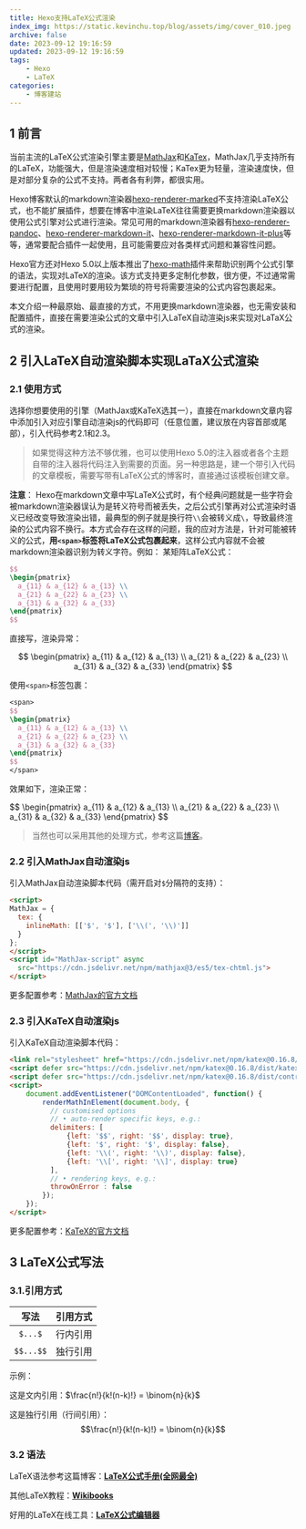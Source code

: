 ```yaml
---
title: Hexo支持LaTeX公式渲染
index_img: https://static.kevinchu.top/blog/assets/img/cover_010.jpeg
archive: false
date: 2023-09-12 19:16:59
updated: 2023-09-12 19:16:59
tags:
    - Hexo
    - LaTeX
categories:
    - 博客建站
---
```


## 1 前言
当前主流的LaTeX公式渲染引擎主要是[MathJax](https://github.com/mathjax/MathJax-src)和[KaTex](https://github.com/KaTeX/KaTeX)，MathJax几乎支持所有的LaTeX，功能强大，但是渲染速度相对较慢；KaTex更为轻量，渲染速度快，但是对部分复杂的公式不支持。两者各有利弊，都很实用。

Hexo博客默认的markdown渲染器[hexo-renderer-marked](https://github.com/hexojs/hexo-renderer-marked)不支持渲染LaTeX公式，也不能扩展插件，想要在博客中渲染LaTeX往往需要更换markdown渲染器以使用公式引擎对公式进行渲染。常见可用的markdown渲染器有[hexo-renderer-pandoc](https://github.com/wzpan/hexo-renderer-pandoc)、[hexo-renderer-markdown-it](https://github.com/hexojs/hexo-renderer-markdown-it)、[hexo-renderer-markdown-it-plus](https://github.com/CHENXCHEN/hexo-renderer-markdown-it-plus)等等，通常要配合插件一起使用，且可能需要应对各类样式问题和兼容性问题。

Hexo官方还对Hexo 5.0以上版本推出了[hexo-math](https://github.com/hexojs/hexo-math)插件来帮助识别两个公式引擎的语法，实现对LaTeX的渲染。该方式支持更多定制化参数，很方便，不过通常需要进行配置，且使用时要用较为繁琐的符号将需要渲染的公式内容包裹起来。

本文介绍一种最原始、最直接的方式，不用更换markdown渲染器，也无需安装和配置插件，直接在需要渲染公式的文章中引入LaTeX自动渲染js来实现对LaTaX公式的渲染。

## 2 引入LaTeX自动渲染脚本实现LaTaX公式渲染

### 2.1 使用方式
选择你想要使用的引擎（MathJax或KaTeX选其一），直接在markdown文章内容中添加引入对应引擎自动渲染js的代码即可（任意位置，建议放在内容首部或尾部），引入代码参考2.1和2.3。

>如果觉得这种方法不够优雅，也可以使用Hexo 5.0的注入器或者各个主题自带的注入器将代码注入到需要的页面。另一种思路是，建一个带引入代码的文章模板，需要写带有LaTeX公式的博客时，直接通过该模板创建文章。

**注意**：
Hexo在markdown文章中写LaTeX公式时，有个经典问题就是一些字符会被markdown渲染器误认为是转义符号而被丢失，之后公式引擎再对公式渲染时语义已经改变导致渲染出错，最典型的例子就是换行符`\\`会被转义成`\`，导致最终渲染的公式内容不换行。本方式会存在这样的问题，我的应对方法是，针对可能被转义的公式，**用`<span>`标签将LaTeX公式包裹起来**，这样公式内容就不会被markdown渲染器识别为转义字符。例如：
某矩阵LaTeX公式：
```LaTeX
$$
\begin{pmatrix}  
  a_{11} & a_{12} & a_{13} \\  
  a_{21} & a_{22} & a_{23} \\  
  a_{31} & a_{32} & a_{33}  
\end{pmatrix} 
$$
```
直接写，渲染异常：

$$
\begin{pmatrix}  
  a_{11} & a_{12} & a_{13} \\  
  a_{21} & a_{22} & a_{23} \\  
  a_{31} & a_{32} & a_{33}  
\end{pmatrix} 
$$

使用`<span>`标签包裹：
```LaTeX
<span>
$$
\begin{pmatrix}  
  a_{11} & a_{12} & a_{13} \\  
  a_{21} & a_{22} & a_{23} \\  
  a_{31} & a_{32} & a_{33}  
\end{pmatrix}
$$
</span>
```

效果如下，渲染正常：

<span>
$$
\begin{pmatrix}  
  a_{11} & a_{12} & a_{13} \\  
  a_{21} & a_{22} & a_{23} \\  
  a_{31} & a_{32} & a_{33}  
\end{pmatrix}
$$
</span>

>当然也可以采用其他的处理方式，参考这篇[博客](https://shomy.top/2016/10/22/hexo-markdown-mathjax)。

### 2.2 引入MathJax自动渲染js

引入MathJax自动渲染脚本代码（需开启对`$`分隔符的支持）：
```html
<script>
MathJax = {
  tex: {
    inlineMath: [['$', '$'], ['\\(', '\\)']]
  }
};
</script>
<script id="MathJax-script" async
  src="https://cdn.jsdelivr.net/npm/mathjax@3/es5/tex-chtml.js">
</script>
```

更多配置参考：[MathJax的官方文档](https://docs.mathjax.org/en/latest/web/start.html)

### 2.3 引入KaTeX自动渲染js

引入KaTeX自动渲染脚本代码：
```html
<link rel="stylesheet" href="https://cdn.jsdelivr.net/npm/katex@0.16.8/dist/katex.min.css" integrity="sha384-GvrOXuhMATgEsSwCs4smul74iXGOixntILdUW9XmUC6+HX0sLNAK3q71HotJqlAn" crossorigin="anonymous">
<script defer src="https://cdn.jsdelivr.net/npm/katex@0.16.8/dist/katex.min.js" integrity="sha384-cpW21h6RZv/phavutF+AuVYrr+dA8xD9zs6FwLpaCct6O9ctzYFfFr4dgmgccOTx" crossorigin="anonymous"></script>
<script defer src="https://cdn.jsdelivr.net/npm/katex@0.16.8/dist/contrib/auto-render.min.js" integrity="sha384-+VBxd3r6XgURycqtZ117nYw44OOcIax56Z4dCRWbxyPt0Koah1uHoK0o4+/RRE05" crossorigin="anonymous"></script>
<script>
    document.addEventListener("DOMContentLoaded", function() {
        renderMathInElement(document.body, {
          // customised options
          // • auto-render specific keys, e.g.:
          delimiters: [
              {left: '$$', right: '$$', display: true},
              {left: '$', right: '$', display: false},
              {left: '\\(', right: '\\)', display: false},
              {left: '\\[', right: '\\]', display: true}
          ],
          // • rendering keys, e.g.:
          throwOnError : false
        });
    });
</script>
```

更多配置参考：[KaTeX的官方文档](https://katex.org/docs/autorender)


## 3 LaTeX公式写法

### 3.1.引用方式

| **写法** | **引用方式** |
| :--------: | :-------: |
|  `$...$`  | 行内引用 |
| `$$...$$` | 独行引用 |

示例：

这是文内引用：$\frac{n!}{k!(n-k)!} = \binom{n}{k}$

这是独行引用（行间引用）：$$\frac{n!}{k!(n-k)!} = \binom{n}{k}$$


### 3.2 语法


LaTeX语法参考这篇博客：[**LaTeX公式手册(全网最全)**](https://blog.csdn.net/bwqiang/article/details/106029183)

其他LaTeX教程：[**Wikibooks**](https://en.wikibooks.org/wiki/LaTeX/Mathematics)

好用的LaTeX在线工具：[**LaTeX公式编辑器**](https://www.latexlive.com)


<script>
MathJax = {
  tex: {
    inlineMath: [['$', '$'], ['\\(', '\\)']]
  }
};
</script>
<script id="MathJax-script" async
  src="https://cdn.jsdelivr.net/npm/mathjax@3/es5/tex-chtml.js">
</script>